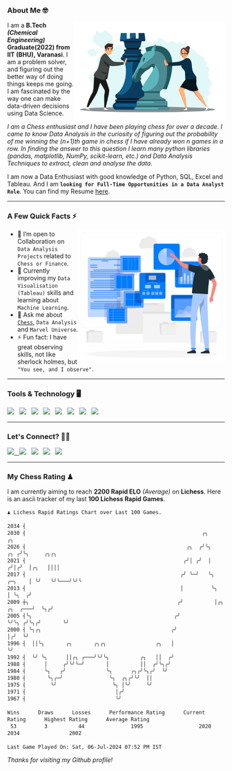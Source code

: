 ### About Me 🤓
<img align="right" alt="Coding" width="350" src="https://github.com/Laxman-Lakhan/Laxman-Lakhan/blob/master/Assets/Chess_Vector.jpg">   

I am a **B.Tech** _**(Chemical Engineering)**_ **Graduate(2022) from IIT (BHU), Varanasi**. I am a problem solver, and figuring out the better way of doing things keeps me going. I am fascinated by the way one can make data-driven decisions using Data Science. 

_I am a Chess enthusiast and I have been playing chess for over a decade. I came to know Data Analysis in the curiosity of figuring out the probability of me winning the (n+1)th game in chess if I have already won n games in a row. In finding the answer to this question I learn many python libraries (pandas, matplotlib, NumPy, scikit-learn, etc.) and Data Analysis Techniques to extract, clean and analyse the data._

I am now a Data Enthusiast with good knowledge of Python, SQL, Excel and Tableau. And I am **`looking for Full-Time Opportunities in a Data Analyst Role`**. You can find my Resume
 [here](https://drive.google.com/file/d/1UIOoogRLj5eGQFQBkuvMmTISZVdl2Ok7/view?usp=sharing).


---

### A Few Quick Facts ⚡️
<img align="right" alt="Coding" width="340" src="https://github.com/Laxman-Lakhan/Laxman-Lakhan/blob/master/Assets/Data_Vector.jpg">   

- 🤝 I’m open to Collaboration on `Data Analysis Projects` related to `Chess or Finance`.
- 📖 Currently improving my `Data Visualisation (Tableau)` skills and learning about `Machine Learning`.
- 💬 Ask me about [`Chess`](https://lichess.org/@/YourKingIsInDanger), `Data Analysis` and `Marvel Universe`.
- ⚡️ Fun fact: I have great observing skills, not like sherlock holmes, but `"You see, and I observe"`.

---
### Tools & Technology 🖥

<img src="https://img.shields.io/badge/Python-white?logo=Python&logoColor=ColorName&style=ShieldStyle" /> &nbsp;
<img src="https://img.shields.io/badge/MySQL-white?logo=MySQL&logoColor=ColorName&style=ShieldStyle" /> &nbsp;
<img src="https://img.shields.io/badge/Tableau-white?logo=Tableau&logoColor=ColorName&style=ShieldStyle" /> &nbsp;
<img src="https://img.shields.io/badge/Excel-white?logo=Microsoft+Excel&logoColor=196F3D&style=ShieldStyle" /> &nbsp;
<img src="https://img.shields.io/badge/Jupyter-white?logo=Jupyter&logoColor=ColorName&style=ShieldStyle" /> &nbsp;
<img src="https://img.shields.io/badge/pandas-white?logo=Pandas&logoColor=000080&style=ShieldStyle" /> &nbsp;
<img src="https://img.shields.io/badge/numpy-white?logo=Numpy&logoColor=85C1E9&style=ShieldStyle" /> &nbsp;
<img src="https://img.shields.io/badge/scikit learn-white?logo=Scikit+Learn&logoColor=ColorName&style=ShieldStyle" /> &nbsp;



---

### Let's Connect? 🫳🏻

<a href="mailto:laxmansingh.lakhan@gmail.com"> <img src="https://img.icons8.com/fluent/48/000000/gmail.png" width="3.5%"/> &nbsp;
[<img src="https://img.icons8.com/color/48/000000/linkedin.png" width="3.5%"/>](https://www.linkedin.com/in/laxman-lakhan/)  &nbsp;
[<img src="https://img.icons8.com/fluent/48/000000/facebook-new.png" width="3.5%"/>](https://www.facebook.com/s.laxmanlakhan/)  &nbsp;
[<img src="https://img.icons8.com/fluent/48/000000/instagram-new.png" width="3.5%"/>](https://www.instagram.com/laxman.lakhan/)  &nbsp;
[<img src="https://img.icons8.com/color/48/000000/twitter.png" width="3.5%"/>](https://twitter.com/laxman__lakhan)  &nbsp;

 ---
  
### My Chess Rating ♟
  
I am currently aiming to reach **2200 Rapid ELO** *(Average)* on **Lichess**. Here is an ascii tracker of my last **100 Lichess Rapid Games**.

  ```
  ♟︎ 𝙻𝚒𝚌𝚑𝚎𝚜𝚜 Rapid 𝚁𝚊𝚝𝚒𝚗𝚐𝚜 𝙲𝚑𝚊𝚛𝚝 𝚘𝚟𝚎𝚛 𝙻𝚊𝚜𝚝 𝟷00 𝙶𝚊𝚖𝚎𝚜.
  
2034 ┤
2030 ┤                                                         ╭╮                            ╭╮
2026 ┤                                                    ╭╮  ╭╯╰╮                       ╭╮ ╭╯╰╮     ╭╮╭╮
2021 ┤                                                   ╭╯│ ╭╯  │                      ╭╯│╭╯  │╭╮   ││││
2017 ┤                                                  ╭╯ ╰─╯   ╰╮              ╭─╮    │ ╰╯   ╰╯╰───╯╰╯╰
2013 ┤                                                  │         ╰╮             │ ╰╮  ╭╯
2009 ┼╮                                                ╭╯          │╭╮   ╭╮  ╭───╯  ╰╮╭╯
2005 ┤╰╮                                              ╭╯           ╰╯╰╮ ╭╯╰╮╭╯       ╰╯
2000 ┤ ╰╮╭╮                                          ╭╯               │╭╯  ╰╯
1996 ┤  ││╰╮       ╭╮       ╭╮╭╮                ╭╮   │                ╰╯
1992 ┤  ╰╯ ╰╮      ││╭╮ ╭───╯╰╯╰╮          ╭╮   ││  ╭╯
1988 ┤      │     ╭╯╰╯╰─╯       │          ││  ╭╯╰╮╭╯
1984 ┤      ╰╮   ╭╯             ╰╮      ╭╮╭╯╰╮╭╯  ╰╯
1980 ┤       ╰╮╭─╯               ╰╮  ╭╮╭╯╰╯  ││
1975 ┤        ╰╯                  ╰╮ │╰╯     ╰╯
1971 ┤                             │╭╯
1967 ┤                             ╰╯ 

Wins      Draws      Losses      Performance Rating      Current Rating      Highest Rating      Average Rating
   53         3          44               1995                  2020                2034                2002     

Last Game Played On: Sat, 06-Jul-2024 07:52 PM IST
  ```
  
  
*Thanks for visiting my Github profile!*
